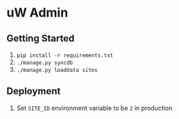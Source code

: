 # uW Admin

## Getting Started

1. `pip install -r requirements.txt`
2. `./manage.py syncdb`
3. `./manage.py loaddata sites`


## Deployment

1. Set `SITE_ID` environment variable to be `2` in production
